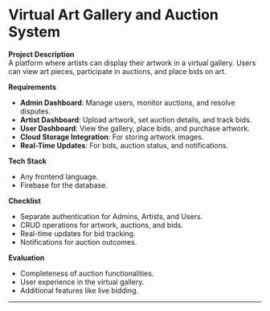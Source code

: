 # Virtual Art Gallery and Auction System

**Project Description**  
A platform where artists can display their artwork in a virtual gallery. Users can view art pieces, participate in auctions, and place bids on art.

**Requirements**

- **Admin Dashboard**: Manage users, monitor auctions, and resolve disputes.
- **Artist Dashboard**: Upload artwork, set auction details, and track bids.
- **User Dashboard**: View the gallery, place bids, and purchase artwork.
- **Cloud Storage Integration**: For storing artwork images.
- **Real-Time Updates**: For bids, auction status, and notifications.

**Tech Stack**

- Any frontend language.
- Firebase for the database.

**Checklist**

- Separate authentication for Admins, Artists, and Users.
- CRUD operations for artwork, auctions, and bids.
- Real-time updates for bid tracking.
- Notifications for auction outcomes.

**Evaluation**

- Completeness of auction functionalities.
- User experience in the virtual gallery.
- Additional features like live bidding.

---